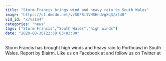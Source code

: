 ```yaml
---
title: "Storm Francis brings wind and heavy rain to South Wales"
image: "https://s1.dmcdn.net/v/SQF8i1VHSHnUvgXq3/x240"
vid_id: "x7vs1m4"
categories: "news"
tags: ["Storm Francis","South Wales","high winds"]
date: "2020-08-30T22:38:03+03:00"
---
```

Storm Francis has brought high winds and heavy rain to Porthcawl in South Wales. Report by Blairm. Like us on Facebook at  and follow us on Twitter at 

